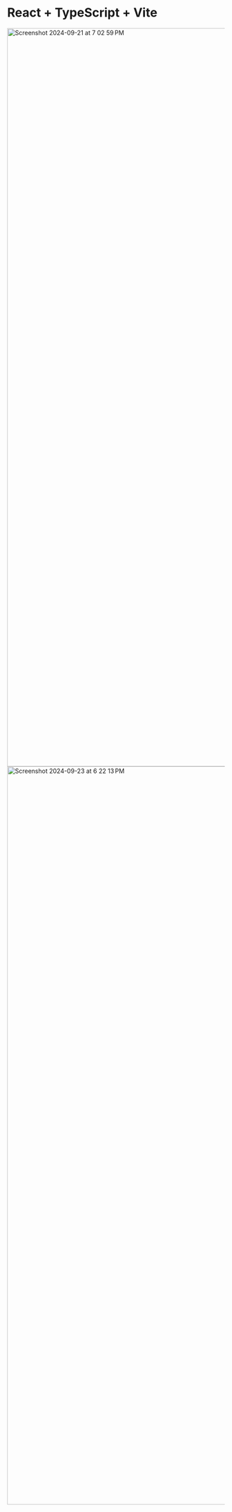 # React + TypeScript + Vite

<img width="1710" alt="Screenshot 2024-09-21 at 7 02 59 PM" src="https://github.com/user-attachments/assets/3abd2f46-0ef6-4c6c-90de-659f9be55997">
<img width="1710" alt="Screenshot 2024-09-23 at 6 22 13 PM" src="https://github.com/user-attachments/assets/c71f7f44-e56c-497a-8cb9-774d5183e38e">
